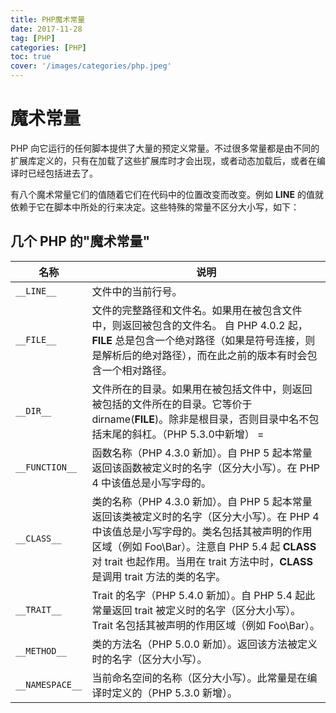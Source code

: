```yaml
---
title: PHP魔术常量
date: 2017-11-28
tag: [PHP]
categories: [PHP]
toc: true
cover: '/images/categories/php.jpeg'
---
```


# 魔术常量

PHP 向它运行的任何脚本提供了大量的预定义常量。不过很多常量都是由不同的扩展库定义的，只有在加载了这些扩展库时才会出现，或者动态加载后，或者在编译时已经包括进去了。 

有八个魔术常量它们的值随着它们在代码中的位置改变而改变。例如 __LINE__ 的值就依赖于它在脚本中所处的行来决定。这些特殊的常量不区分大小写，如下： 

## 几个 PHP 的"魔术常量"

|名称|说明|
|---|---|
|`__LINE__`|文件中的当前行号。 |
|`__FILE__`|文件的完整路径和文件名。如果用在被包含文件中，则返回被包含的文件名。  自 PHP 4.0.2 起，__FILE__ 总是包含一个绝对路径（如果是符号连接，则是解析后的绝对路径），而在此之前的版本有时会包含一个相对路径。|
|`__DIR__`|文件所在的目录。如果用在被包括文件中，则返回被包括的文件所在的目录。它等价于 dirname(__FILE__)。除非是根目录，否则目录中名不包括末尾的斜杠。（PHP 5.3.0中新增） = |
|`__FUNCTION__`|函数名称（PHP 4.3.0 新加）。自 PHP 5 起本常量返回该函数被定义时的名字（区分大小写）。在 PHP 4 中该值总是小写字母的。|
|`__CLASS__`|类的名称（PHP 4.3.0 新加）。自 PHP 5 起本常量返回该类被定义时的名字（区分大小写）。在 PHP 4 中该值总是小写字母的。类名包括其被声明的作用区域（例如 Foo\Bar）。注意自 PHP 5.4 起 __CLASS__ 对 trait 也起作用。当用在 trait 方法中时，__CLASS__ 是调用 trait 方法的类的名字。|
|`__TRAIT__`|Trait 的名字（PHP 5.4.0 新加）。自 PHP 5.4 起此常量返回 trait 被定义时的名字（区分大小写）。Trait 名包括其被声明的作用区域（例如 Foo\Bar）。|
|`__METHOD__`|类的方法名（PHP 5.0.0 新加）。返回该方法被定义时的名字（区分大小写）。 |
|`__NAMESPACE__`|当前命名空间的名称（区分大小写）。此常量是在编译时定义的（PHP 5.3.0 新增）。 |


